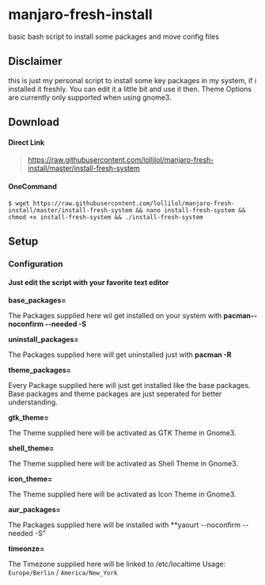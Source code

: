 # manjaro-fresh-install
basic bash script to install some packages and move config files

## Disclaimer
this is just my personal script to install some key packages in my system, if i installed it freshly.
You can edit it a little bit and use it then.
Theme Options are currently only supported when using gnome3.

## Download

#### Direct Link
> https://raw.githubusercontent.com/lollilol/manjaro-fresh-install/master/install-fresh-system

#### OneCommand

```
$ wget https://raw.githubusercontent.com/lollilol/manjaro-fresh-install/master/install-fresh-system && nano install-fresh-system && chmod +x install-fresh-system && ./install-fresh-system
```

## Setup
### Configuration

#### Just edit the script with your favorite text editor
**base_packages=**

The Packages supplied here wil get installed on your system with **pacman--noconfirm --needed -S**

**uninstall_packages=**

The Packages supplied here will get uninstalled just with **pacman -R**

**theme_packages=**

Every Package supplied here will just get installed like the base packages. Base packages and theme packages are just seperated for better understanding.

**gtk_theme=**

The Theme supplied here will be activated as GTK Theme in Gnome3.

**shell_theme=**

The Theme supplied here will be activated as Shell Theme in Gnome3.

**icon_theme=**

The Theme supplied here will be activated as Icon Theme in Gnome3.

**aur_packages=**

The Packages supplied here will be installed with **yaourt --noconfirm --needed -S"

**timeonze=**

The Timezone supplied here will be linked to /etc/localtime
Usage: `Europe/Berlin` / `America/New_York`
